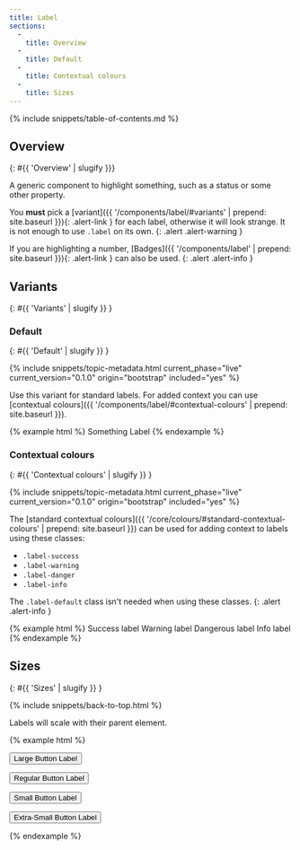 ```yaml
---
title: Label
sections:
  -
    title: Overview
  -
    title: Default
  -
    title: Contextual colours
  -
    title: Sizes
---
```


{% include snippets/table-of-contents.md %}

## Overview
{: #{{ 'Overview' | slugify }}}

A generic component to highlight something, such as a status or some other property.

You **must** pick a [variant]({{ '/components/label/#variants' | prepend: site.baseurl }}){: .alert-link } for each
label, otherwise it will look strange. It is not enough to use `.label` on its own.
{: .alert .alert-warning }

If you are highlighting a number, [Badges]({{ '/components/label' | prepend: site.baseurl }}){: .alert-link } can also
be used.
{: .alert .alert-info }

## Variants
{: #{{ 'Variants' | slugify }} }

### Default
{: #{{ 'Default' | slugify }} }

{% include snippets/topic-metadata.html current_phase="live" current_version="0.1.0" origin="bootstrap" included="yes" %}

Use this variant for standard labels. For added context you can use
[contextual colours]({{ '/components/label/#contextual-colours' | prepend: site.baseurl }}).

{% example html %}
Something <span class="label label-default">Label</span>
{% endexample %}

### Contextual colours
{: #{{ 'Contextual colours' | slugify }} }

{% include snippets/topic-metadata.html current_phase="live" current_version="0.1.0" origin="bootstrap" included="yes" %}

The [standard contextual colours]({{ '/core/colours/#standard-contextual-colours' | prepend: site.baseurl }}) can be
used for adding context to labels using these classes:

* `.label-success`
* `.label-warning`
* `.label-danger`
* `.label-info`

The `.label-default` class isn't needed when using these classes.
{: .alert .alert-info }

{% example html %}
<span class="label label-success">Success label</span>
<span class="label label-warning">Warning label</span>
<span class="label label-danger">Dangerous label</span>
<span class="label label-info">Info label</span>
{% endexample %}

## Sizes
{: #{{ 'Sizes' | slugify }} }

{% include snippets/back-to-top.html %}

Labels will scale with their parent element.

{% example html %}
<p><button class="btn btn-bsk btn-default btn-lg">Large Button <span class="label label-default">Label</span></button></p>
<p><button class="btn btn-bsk btn-default">Regular Button <span class="label label-default">Label</span></button></p>
<p><button class="btn btn-bsk btn-default btn-sm">Small Button <span class="label label-default">Label</span></button></p>
<p><button class="btn btn-bsk btn-default btn-xs">Extra-Small Button <span class="label label-default">Label</span></button></p>
{% endexample %}
